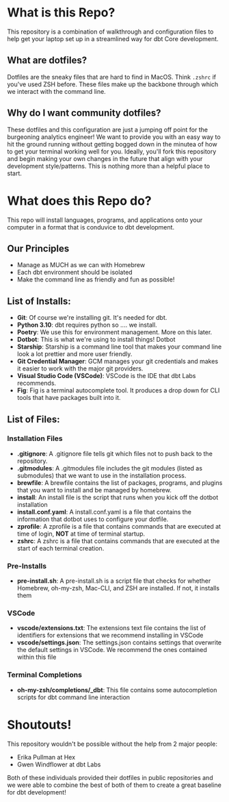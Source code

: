 # What is this Repo?
This repository is a combination of walkthrough and configuration files to help 
get your laptop set up in a streamlined way for dbt Core development.  

## What are dotfiles?
Dotfiles are the sneaky files that are hard to find in MacOS. Think `.zshrc` if
you've used ZSH before. These files make up the backbone through which we interact
with the command line.

## Why do I want community dotfiles?
These dotfiles and this configuration are just a jumping off point for the burgeoning
analytics engineer! We want to provide you with an easy way to hit the ground running
without getting bogged down in the minutea of how to get your terminal working 
well for you. Ideally, you'll fork this repository and begin making your own 
changes in the future that align with your development style/patterns. This is nothing
more than a helpful place to start.

# What does this Repo do?
This repo will install languages, programs, and applications onto your computer 
in a format that is conduvice to dbt development. 

## Our Principles
- Manage as MUCH as we can with Homebrew
- Each dbt environment should be isolated 
- Make the command line as friendly and fun as possible!

## List of Installs:
- **Git**: Of course we're installing git. It's needed for dbt. 
- **Python 3.10**: dbt requires python so .... we install.
- **Poetry**: We use this for environment management. More on this later.
- **Dotbot**: This is what we're using to install things! Dotbot 
- **Starship**: Starship is a command line tool that makes your command line look
    a lot prettier and more user friendly.
- **Git Credential Manager**: GCM manages your git credentials and makes it easier
    to work with the major git providers.
- **Visual Studio Code (VSCode)**: VSCode is the IDE that dbt Labs recommends.
- **Fig**: Fig is a terminal autocomplete tool. It produces a drop down for CLI 
    tools that have packages built into it.

## List of Files:
### Installation Files
- **.gitignore**: A .gitignore file tells git which files not to push back to the repository.
- **.gitmodules**: A .gitmodules file includes the git modules (listed as submodules) that we want to use in the installation process.
- **brewfile**: A brewfile contains the list of packages, programs, and plugins that you want to install and be managed by homebrew.
- **install**: An install file is the script that runs when you kick off the dotbot installation
- **install.conf.yaml**: A install.conf.yaml is a file that contains the information that dotbot uses to configure your dotfile. 
- **zprofile**: A zprofile is a file that contains commands that are executed at time of login, **NOT** at time of terminal startup. 
- **zshrc**: A zshrc is a file that contains commands that are executed at the start of each terminal creation.
### Pre-Installs
- **pre-install.sh**: A pre-install.sh is a script file that checks for whether Homebrew, oh-my-zsh, Mac-CLI, and ZSH are installed. If not, it installs them
### VSCode
- **vscode/extensions.txt**: The extensions text file contains the list of identifiers for extensions that we recommend installing in VSCode
- **vscode/settings.json**: The settings.json contains settings that overwrite the default settings in VSCode. We recommend the ones contained within this file
### Terminal Completions
- **oh-my-zsh/completions/_dbt**: This file contains some autocompletion scripts for dbt command line interaction


# Shoutouts!
This repository wouldn't be possible without the help from 2 major people:
- Erika Pullman at Hex
- Gwen Windflower at dbt Labs

Both of these individuals provided their dotfiles in public repositories and we 
were able to combine the best of both of them to create a great baseline for dbt 
development!